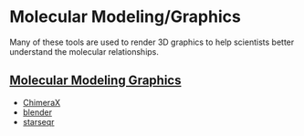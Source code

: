 # Molecular Modeling/Graphics

Many of these tools are used to render 3D graphics to help scientists better understand the molecular relationships.

## [Molecular Modeling Graphics](/molecular-modeling-graphics)
- [ChimeraX](/molecular-modeling-graphics/chimerax)
- [blender](/molecular-modeling-graphics/blender)
- [starseqr](/molecular-modeling-graphics/starseqr)
